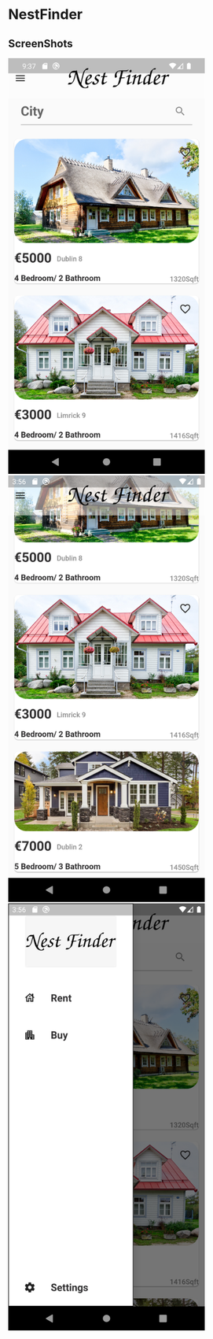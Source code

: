 # NestFinder


## ScreenShots
<img src="https://github.com/chekoduadarsh/NestFinder/blob/master/screenshots/Real_Estate_LandingPage.png" alt="drawing" width="400"/>
<img src="https://github.com/chekoduadarsh/NestFinder/blob/master/screenshots/Real_Estate_LandingPage2.png" alt="drawing" width="400"/>
<img src="https://github.com/chekoduadarsh/NestFinder/blob/master/screenshots/Real_Estate_NavBar.png" alt="drawing" width="400"/>
